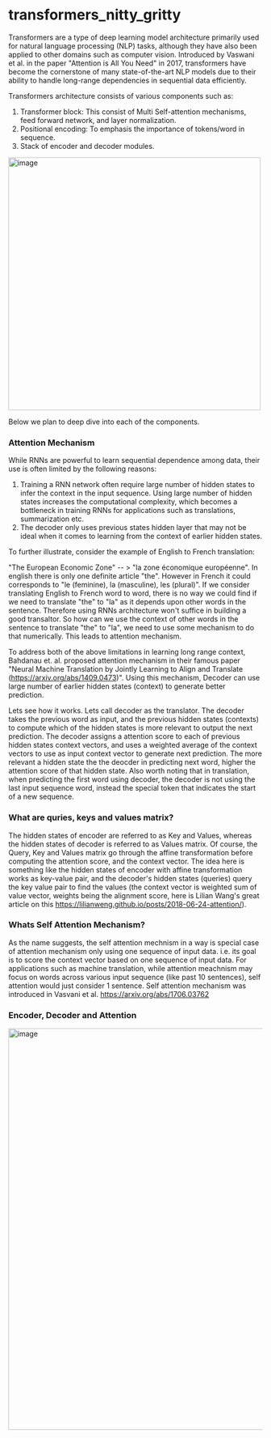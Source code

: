 # transformers_nitty_gritty

Transformers are a type of deep learning model architecture primarily used for natural language processing (NLP) tasks, although they have also been applied to other domains such as computer vision. Introduced by Vaswani et al. in the paper "Attention is All You Need" in 2017, transformers have become the cornerstone of many state-of-the-art NLP models due to their ability to handle long-range dependencies in sequential data efficiently.

Transformers architecture consists of various components such as:

1. Transformer block: This consist of Multi Self-attention mechanisms, feed forward network, and layer normalization.
2. Positional encoding: To emphasis the importance of tokens/word in sequence. 
3. Stack of encoder and decoder modules.

<img width="500" alt="image" src="https://github.com/himalayan-avalanche/transformers_nitty_gritty/assets/166877485/89822bbf-5c33-43d7-8245-adaeb3319fd1">

Below we plan to deep dive into each of the components.

### Attention Mechanism

While RNNs are powerful to learn sequential dependence among data, their use is often limited by the following reasons:
1. Training a RNN network often require large number of hidden states to infer the context in the input sequence. Using large number of hidden states increases the computational complexity, which becomes a bottleneck in training RNNs for applications such as translations, summarization etc.
2. The decoder only uses previous states hidden layer that may not be ideal when it comes to learning from the context of earlier hidden states.

To further illustrate, consider the example of English to French translation:

"The European Economic Zone" -- > "la zone économique européenne". In english there is only one definite article "the". However in French it could corresponds to "le (feminine), la (masculine), les (plural)". If we consider translating English to French word to word, there is no way we could find if we need to translate "the" to "la" as it depends upon other words in the sentence. Therefore using RNNs architecture won't suffice in building a good transaltor. So how can we use the context of other words in the sentence to translate "the" to "la", we need to use some mechanism to do that numerically. This leads to attention mechanism.

To address both of the above limitations in learning long range context, Bahdanau et. al. proposed attention mechanism in their famous paper "Neural Machine Translation by Jointly Learning to Align and Translate (https://arxiv.org/abs/1409.0473)". Using this mechanism, Decoder can use large number of earlier hidden states (context) to generate better prediction.

Lets see how it works. Lets call decoder as the translator. The decoder takes the previous word as input, and the previous hidden states (contexts) to compute which of the hidden states is more relevant to output the next prediction. The decoder assigns a attention score to each of previous hidden states context vectors, and uses a weighted average of the context vectors to use as input context vector to generate next prediction. The more relevant a hidden state the the deocder in predicting next word, higher the attention score of that hidden state. Also worth noting that in translation, when predicting the first word using decoder, the decoder is not using the last input sequence word, instead the special token that indicates the start of a new sequence.

### What are quries, keys and values matrix?

The hidden states of encoder are referred to as Key and Values, whereas the hidden states of decoder is referred to as Values matrix. Of course, the Query, Key and Values matrix go through the affine transformation before computing the attention score, and the context vector. The idea here is something like the hidden states of encoder with affine transformation works as key-value pair, and the decoder's hidden states (queries) query the key value pair to find the values (the context vector is weighted sum of value vector, weights being the alignment score, here is Lilian Wang's great article on this https://lilianweng.github.io/posts/2018-06-24-attention/).

### Whats Self Attention Mechanism?
As the name suggests, the self attention mechnism in a way is special case of attention mechanism only using one sequence of input data. i.e. its goal is to score the context vector based on one sequence of input data. For applications such as machine translation, while attention meachnism may focus on words across various input sequence (like past 10 sentences), self attention would just consider 1 sentence. Self attention mechanism was introduced in Vasvani et al. https://arxiv.org/abs/1706.03762


### Encoder, Decoder and Attention


<img width="794" alt="image" src="https://github.com/himalayan-avalanche/transformers_nitty_gritty/assets/166877485/ce3f59e3-c28d-490a-be30-91c5b5ea4aae">




